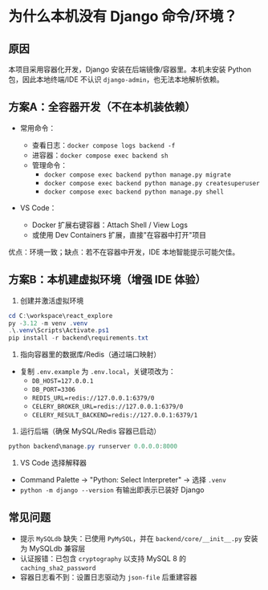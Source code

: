 # 为什么本机没有 Django 命令/环境？

## 原因

本项目采用容器化开发，Django 安装在后端镜像/容器里。本机未安装 Python 包，因此本地终端/IDE 不认识 `django-admin`，也无法本地解析依赖。

## 方案A：全容器开发（不在本机装依赖）

- 常用命令：
  - 查看日志：`docker compose logs backend -f`
  - 进容器：`docker compose exec backend sh`
  - 管理命令：
    - `docker compose exec backend python manage.py migrate`
    - `docker compose exec backend python manage.py createsuperuser`
    - `docker compose exec backend python manage.py shell`

- VS Code：
  - Docker 扩展右键容器：Attach Shell / View Logs
  - 或使用 Dev Containers 扩展，直接"在容器中打开"项目

优点：环境一致；缺点：若不在容器中开发，IDE 本地智能提示可能欠佳。

## 方案B：本机建虚拟环境（增强 IDE 体验）

1. 创建并激活虚拟环境

```powershell
cd C:\workspace\react_explore
py -3.12 -m venv .venv
.\.venv\Scripts\Activate.ps1
pip install -r backend\requirements.txt
```

1. 指向容器里的数据库/Redis（通过端口映射）

- 复制 `.env.example` 为 `.env.local`，关键项改为：
  - `DB_HOST=127.0.0.1`
  - `DB_PORT=3306`
  - `REDIS_URL=redis://127.0.0.1:6379/0`
  - `CELERY_BROKER_URL=redis://127.0.0.1:6379/0`
  - `CELERY_RESULT_BACKEND=redis://127.0.0.1:6379/1`

1. 运行后端（确保 MySQL/Redis 容器已启动）

```powershell
python backend\manage.py runserver 0.0.0.0:8000
```

1. VS Code 选择解释器

- Command Palette → "Python: Select Interpreter" → 选择 `.venv`
- `python -m django --version` 有输出即表示已装好 Django

## 常见问题

- 提示 `MySQLdb` 缺失：已使用 `PyMySQL`，并在 `backend/core/__init__.py` 安装为 MySQLdb 兼容层
- 认证报错：已包含 `cryptography` 以支持 MySQL 8 的 `caching_sha2_password`
- 容器日志看不到：设置日志驱动为 `json-file` 后重建容器
